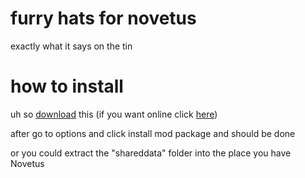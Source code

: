 # furry hats for novetus
exactly what it says on the tin

# how to install
uh so <a href="https://github.com/CraftedRllRl/FurrHats/archive/refs/heads/main.zip">download</a> this (if you want online click <a href="https://cdn.discordapp.com/attachments/932222278761062442/1105387351011762176/lastupdatemaybe.zip">here</a>)

after go to options and click install mod package
and should be done

or you could extract the "shareddata" folder into the place you have Novetus
